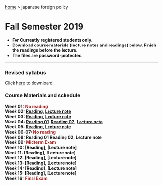 [home](https://hirosasada.github.io/) > japanese foreign policy    
# Fall Semester 2019
- **For Currently registered students only.**  
- **Download course materials (lecture notes and readings) below. Finish the readings before the lecture.**  
- **The files are password-protected.**  
__________________________________________________________  
  
### Revised syllabus  
  Click [here](https://drive.google.com/open?id=1IdM_dVDABh6nGYVpDXvkRj2LmP3icDDG) to downloard   
   
### Course Materials and schedule  
  
**Week 01:** **<font color="Brown">No reading</font>**    
**Week 02: [Reading](https://drive.google.com/open?id=1rxAvhvB-iYXMBYS9CxDT3zBpMhrBDxkC), [Lecture note](https://drive.google.com/open?id=130SAxDfD_zPLVCV_4URJj5ao8UuQL0SI)**    
**Week 03: [Reading](https://drive.google.com/open?id=1pA6ieYhR43N7s6SgvWESHYCtgP10jfYO), [Lecture note](https://drive.google.com/open?id=1aONcp4qvuro0OVt9suJolyrrx-qZ6xCj)**   
**Week 04: [Reading 01](https://drive.google.com/open?id=1N2B5SkeY9jVWr-ylRYpabOcdC4zWTTy6), [Reading 02](https://drive.google.com/open?id=1_y7ElqcSdx6kL-2gLd5nl721P_3SLSS7), [Lecture note](https://drive.google.com/open?id=1eFt92JtH_arF6W1vxXOdSVYflz5-jfcQ)**   
**Week 05: [Reading](https://drive.google.com/open?id=1U_LiVApQ8eYjqDnS4W2oPWRiAmKj4-zT), [Lecture note](https://drive.google.com/open?id=15sAqSUnScgyF8qF3nBy9r3VXZwKopro7)**     
**Week 06-07:** **<font color="Brown">No reading</font>**        
**Week 08: [Reading 01](https://drive.google.com/open?id=11qef0ZOMVHKxSlgk6ghL0clBbP-gcWav),[Reading 02](https://drive.google.com/open?id=1ZbJRAlBernWs8CXbAegYtJwLRZqGR-yR), [Lecture note](https://drive.google.com/open?id=1I0YAj2ED7xmnu0lfvDt7lXmW2J3717dW)**    
**Week 09:** **<font color="Brown">Midterm Exam</font>**  
**Week 10: [Reading], [Lecture note]**    
**Week 11: [Reading], [Lecture note]**    
**Week 12: [Reading], [Lecture note]**   
**Week 13: [Reading], [Lecture note]**   
**Week 14: [Reading], [Lecture note]**   
**Week 15: [Reading], [Lecture note]**   
**Week 16:** **<font color="Brown">Final Exam</font>**    
  
